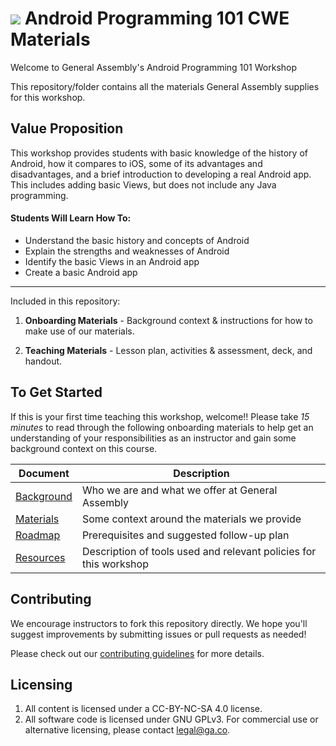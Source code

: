 # ![](https://ga-dash.s3.amazonaws.com/production/assets/logo-9f88ae6c9c3871690e33280fcf557f33.png) Android Programming 101 CWE Materials

Welcome to General Assembly's Android Programming 101  Workshop

This repository/folder contains all the materials General Assembly supplies for this workshop.

## Value Proposition

<!--  Taken from Confluence -->

This workshop provides students with basic knowledge of the history of Android, how it compares to iOS, some of its advantages and disadvantages, and a brief introduction to developing a real Android app. This includes adding basic Views, but does not include any Java programming.

#### Students Will Learn How To:

<!-- a bulleted list of learning goals from Confluence -->

- Understand the basic history and concepts of Android
- Explain the strengths and weaknesses of Android
- Identify the basic Views in an Android app
- Create a basic Android app

---

Included in this repository:

1. **Onboarding Materials** - Background context & instructions for how to make use of our materials.

2. **Teaching Materials** - Lesson plan, activities & assessment, deck, and handout.

<!-- 3. [**Contributing Guidelines**](contributing-guidelines.md) - information about how to submit materials you create, adapt, or fix back to the global General Assembly team -->


## To Get Started

If this is your first time teaching this workshop, welcome!! Please take *15 minutes* to read through the following onboarding materials to help get an understanding of your responsibilities as an instructor and gain some background context on this course.

Document                            | Description
----------------------------------- | ------------------------------------------
[Background](./curriculum/01-onboarding/01-background.md) | Who we are and what we offer at General Assembly
[Materials](./curriculum//01-onboarding/02-materials.md) | Some context around the materials we provide
[Roadmap](./curriculum//01-onboarding/03-roadmap.md) | Prerequisites and suggested follow-up plan
[Resources](./curriculum//01-onboarding/04-tools-policies.md) | Description of tools used and relevant policies for this workshop


## Contributing

We encourage instructors to fork this repository directly. We hope you'll suggest improvements by submitting issues or pull requests as needed!

Please check out our [contributing guidelines](contributing.md) for more details.


## Licensing

<!--  remember to replace the placeholder content in curly braces in the GNU license -->

1. All content is licensed under a CC-BY-NC-SA 4.0 license.
2. All software code is licensed under GNU GPLv3. For commercial use or alternative licensing, please contact legal@ga.co.
